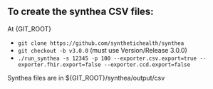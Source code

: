 ## To create the synthea CSV files:

At {GIT_ROOT}
    
* `git clone https://github.com/synthetichealth/synthea`
* `git checkout -b v3.0.0` (must use Version/Release 3.0.0)
* `./run_synthea -s 12345 -p 100 --exporter.csv.export=true --exporter.fhir.export=false --exporter.ccd.export=false`


Synthea files are in ${GIT_ROOT}/synthea/output/csv
